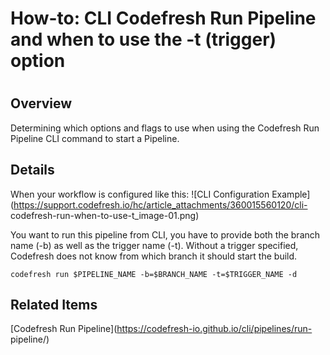 # How-to: CLI Codefresh Run Pipeline and when to use the -t (trigger) option

#

## Overview

Determining which options and flags to use when using the Codefresh Run
Pipeline CLI command to start a Pipeline.

## Details

When your workflow is configured like this: ![CLI Configuration
Example](https://support.codefresh.io/hc/article_attachments/360015560120/cli-
codefresh-run-when-to-use-t_image-01.png)

You want to run this pipeline from CLI, you have to provide both the branch
name (-b) as well as the trigger name (-t). Without a trigger specified,
Codefresh does not know from which branch it should start the build.

`codefresh run $PIPELINE_NAME -b=$BRANCH_NAME -t=$TRIGGER_NAME -d`

## Related Items

[Codefresh Run Pipeline](https://codefresh-io.github.io/cli/pipelines/run-
pipeline/)

